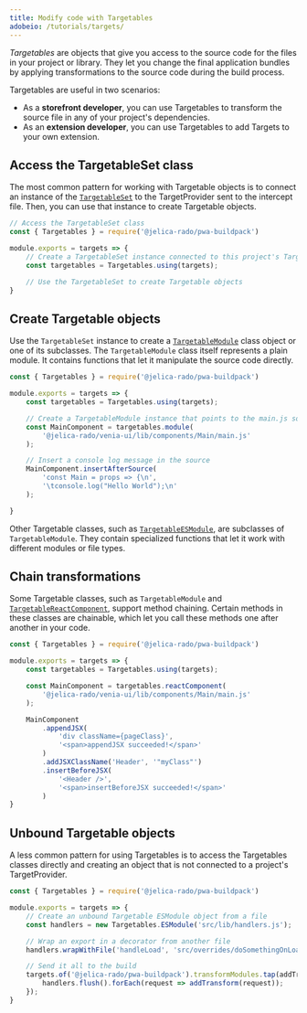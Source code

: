 ```yaml
---
title: Modify code with Targetables
adobeio: /tutorials/targets/
---
```


_Targetables_ are objects that give you access to the source code for the files in your project or library.
They let you change the final application bundles by applying transformations to the source code during the build process.

Targetables are useful in two scenarios:

- As a **storefront developer**, you can use Targetables to transform the source file in any of your project's dependencies.
- As an **extension developer**, you can use Targetables to add Targets to your own extension.

## Access the TargetableSet class

The most common pattern for working with Targetable objects is to connect an instance of the [`TargetableSet`][] to the TargetProvider sent to the intercept file.
Then, you can use that instance to create Targetable objects.

```js
// Access the TargetableSet class
const { Targetables } = require('@jelica-rado/pwa-buildpack')

module.exports = targets => {
    // Create a TargetableSet instance connected to this project's TargetProvider
    const targetables = Targetables.using(targets);

    // Use the TargetableSet to create Targetable objects
}
```

## Create Targetable objects

Use the `TargetableSet` instance to create a [`TargetableModule`][] class object or one of its subclasses.
The `TargetableModule` class itself represents a plain module.
It contains functions that let it manipulate the source code directly.

```js
const { Targetables } = require('@jelica-rado/pwa-buildpack')

module.exports = targets => {
    const targetables = Targetables.using(targets);

    // Create a TargetableModule instance that points to the main.js source
    const MainComponent = targetables.module(
        '@jelica-rado/venia-ui/lib/components/Main/main.js'
    );

    // Insert a console log message in the source
    MainComponent.insertAfterSource(
        'const Main = props => {\n',
        '\tconsole.log("Hello World");\n'
    );

}
```

Other Targetable classes, such as [`TargetableESModule`][], are subclasses of `TargetableModule`.
They contain specialized functions that let it work with different modules or file types.

## Chain transformations

Some Targetable classes, such as `TargetableModule` and [`TargetableReactComponent`][], support method chaining.
Certain methods in these classes are chainable, which let you call these methods one after another in your code.

```js
const { Targetables } = require('@jelica-rado/pwa-buildpack')

module.exports = targets => {
    const targetables = Targetables.using(targets);

    const MainComponent = targetables.reactComponent(
        '@jelica-rado/venia-ui/lib/components/Main/main.js'
    );

    MainComponent
        .appendJSX(
            'div className={pageClass}',
            '<span>appendJSX succeeded!</span>'
        )
        .addJSXClassName('Header', '"myClass"')
        .insertBeforeJSX(
            '<Header />',
            '<span>insertBeforeJSX succeeded!</span>'
        )
}
```

## Unbound Targetable objects

A less common pattern for using Targetables is to access the Targetables classes directly and creating an object that is not connected to a project's TargetProvider.

```js
const { Targetables } = require('@jelica-rado/pwa-buildpack')

module.exports = targets => {
    // Create an unbound Targetable ESModule object from a file
    const handlers = new Targetables.ESModule('src/lib/handlers.js');

    // Wrap an export in a decorator from another file
    handlers.wrapWithFile('handleLoad', 'src/overrides/doSomethingOnLoad.js');

    // Send it all to the build
    targets.of('@jelica-rado/pwa-buildpack').transformModules.tap(addTransform => {
        handlers.flush().forEach(request => addTransform(request));
    });
}
```

[`TargetableSet`]: <{%link pwa-buildpack/reference/targetables/TargetableSet/index.md %}>
[`TargetableModule`]: <{%link pwa-buildpack/reference/targetables/TargetableModule/index.md %}>
[`TargetableESModule`]: <{%link pwa-buildpack/reference/targetables/TargetableESModule/index.md %}>
[`TargetableReactComponent`]: <{%link pwa-buildpack/reference/targetables/TargetableReactComponent/index.md %}>
